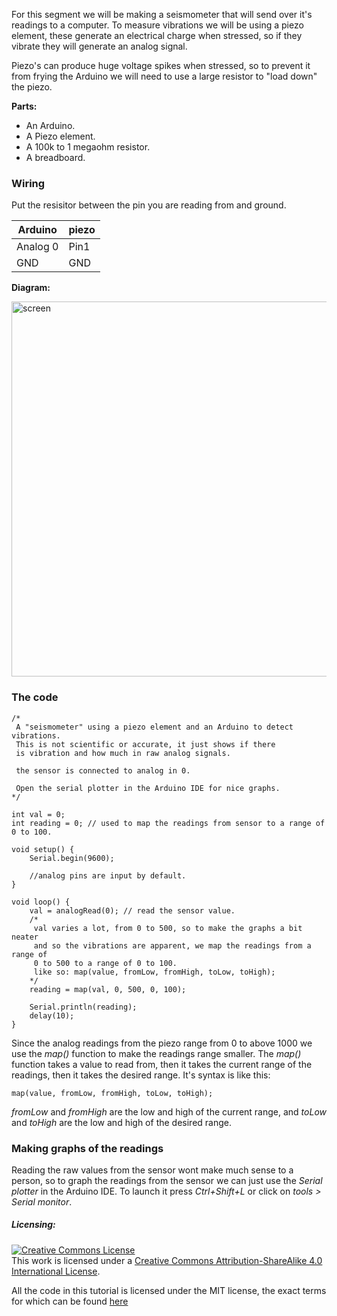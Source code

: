 For this segment we will be making a seismometer that will send over it's readings
to a computer.
To measure vibrations we will be using a piezo element, these generate an
electrical charge when stressed, so if they vibrate they will generate an analog signal.

Piezo's can produce huge  voltage spikes when stressed, so to prevent it from frying
the Arduino we will need to use a large resistor to "load down" the piezo.

**Parts:**

* An Arduino.
* A Piezo element.
* A 100k to 1 megaohm resistor.
* A breadboard.

### Wiring

Put the resisitor between the pin you are reading from and ground.

Arduino   |   piezo
----------|----------
Analog 0  |   Pin1
GND       |   GND

**Diagram:**

<img class="aligncenter wp-image-147 size-full" src="https://aaalearn.mystagingwebsite.com/wp-content/uploads/2018/04/seismograph.png" alt="screen" width="758" height="600" />

### The code

```
/*
 A "seismometer" using a piezo element and an Arduino to detect vibrations.
 This is not scientific or accurate, it just shows if there
 is vibration and how much in raw analog signals.

 the sensor is connected to analog in 0.

 Open the serial plotter in the Arduino IDE for nice graphs.
*/

int val = 0;
int reading = 0; // used to map the readings from sensor to a range of 0 to 100.

void setup() {
	Serial.begin(9600);

	//analog pins are input by default.
}

void loop() {
	val = analogRead(0); // read the sensor value.
	/*
	 val varies a lot, from 0 to 500, so to make the graphs a bit neater
	 and so the vibrations are apparent, we map the readings from a range of
	 0 to 500 to a range of 0 to 100.
	 like so: map(value, fromLow, fromHigh, toLow, toHigh);
	*/
	reading = map(val, 0, 500, 0, 100);

	Serial.println(reading);
	delay(10);
}
```

Since the analog readings from the piezo range from 0 to above 1000 we use the
*map()* function to make the readings range smaller.
The *map()* function takes a value to read from, then it takes the current range
of the readings, then it takes the desired range. It's syntax is like this:
```
map(value, fromLow, fromHigh, toLow, toHigh);
```
*fromLow* and *fromHigh* are the low and high of the current range, and *toLow*
and *toHigh* are the low and high of the desired range.

### Making graphs of the readings

Reading the raw values from the sensor wont make much sense to a person, so to
graph the readings from the sensor we can just use the *Serial plotter* in the
Arduino IDE. To launch it press *Ctrl+Shift+L* or click on *tools > Serial monitor*.


##### Licensing:

<a rel="license" href="http://creativecommons.org/licenses/by-sa/4.0/"><img alt="Creative Commons License" style="border-width:0" src="https://i.creativecommons.org/l/by-sa/4.0/88x31.png" /></a><br />This work is licensed under a <a rel="license" href="http://creativecommons.org/licenses/by-sa/4.0/">Creative Commons Attribution-ShareAlike 4.0 International License</a>.

All the code in this tutorial is licensed under the MIT license, the exact terms for which can be found [here](https://github.com/afshaan4/other_arduino_projects/blob/master/LICENSE)
